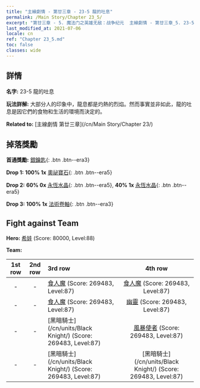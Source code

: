 ```yaml
---
title: "主線劇情 - 第廿三章 - 23-5 龍的吐息"
permalink: /Main Story/Chapter 23_5/
excerpt: "第廿三章 - 5. 魔法门之英雄无敌：战争纪元  主線劇情 - 第廿三章_5. 23-5 龍的吐息"
last_modified_at: 2021-07-06
locale: cn
ref: "Chapter 23_5.md"
toc: false
classes: wide
---
```


## 詳情

 **名字:** 23-5 龍的吐息

 **玩法詳解:** 大部分人的印象中，龍息都是灼熱的烈焰。然而事實並非如此，龍的吐息是因它們的食物和生活的環境而決定的。

 **Related to:** [主線劇情 第廿三章](/cn/Main Story/Chapter 23/)

## 掉落獎勵

 **首通獎勵:** [銀鑰匙](/cn/Items/con_693/){: .btn .btn--era3}

 **Drop 1:** **100% 1x** [奧祕寶石](/cn/Items/mat_79/){: .btn .btn--era5}

 **Drop 2:** **60% 0x** [永恆水晶](/cn/Items/mat_73/){: .btn .btn--era5}, **40% 1x** [永恆水晶](/cn/Items/mat_73/){: .btn .btn--era5}

 **Drop 3:** **100% 1x** [法術卷軸](/cn/Items/con_694/){: .btn .btn--era3}


## Fight against Team
 **Hero:** [希娃](/cn/heroes/Shiva/) (Score: 80000, Level:88)

 **Team:**


  | 1st row | 2nd row | 3rd row | 4th row |
  |:----:|:----:|:----|:----:|
  | - | - | [食人魔](/cn/units/Ogre/) (Score: 269483, Level:87)  | [食人魔](/cn/units/Ogre/) (Score: 269483, Level:87)  |
  | - | - | [食人魔](/cn/units/Ogre/) (Score: 269483, Level:87)  | [幽靈](/cn/units/Wight/) (Score: 269483, Level:87)  |
  | - | - | [黑暗騎士](/cn/units/Black Knight/) (Score: 269483, Level:87)  | [風暴使者](/cn/units/Stormbringer/) (Score: 269483, Level:87)  |
  | - | - | [黑暗騎士](/cn/units/Black Knight/) (Score: 269483, Level:87)  | [黑暗騎士](/cn/units/Black Knight/) (Score: 269483, Level:87)  |


